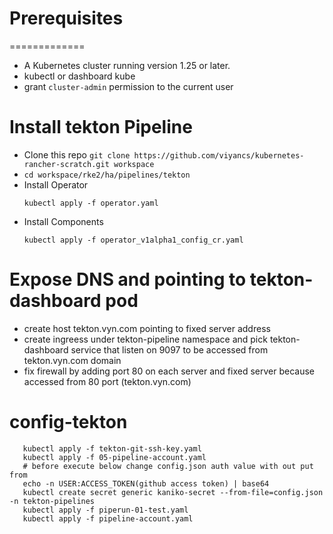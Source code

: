 # Prerequisites
=============
- A Kubernetes cluster running version 1.25 or later.
- kubectl or dashboard kube
- grant ```cluster-admin``` permission to the current user

Install tekton Pipeline
============
- Clone this repo ```git clone https://github.com/viyancs/kubernetes-rancher-scratch.git workspace```
- ```cd workspace/rke2/ha/pipelines/tekton```
- Install Operator
    ```
    kubectl apply -f operator.yaml
    ```
- Install Components
    ```
    kubectl apply -f operator_v1alpha1_config_cr.yaml
    ```


Expose DNS and pointing to tekton-dashboard pod
================
- create host tekton.vyn.com pointing to fixed server address
- create ingreess under tekton-pipeline namespace and pick tekton-dashboard service that listen on 9097 to be accessed from tekton.vyn.com domain
- fix firewall by adding port 80 on each server and fixed server because accessed from 80 port (tekton.vyn.com) 

config-tekton
============
 ```
    kubectl apply -f tekton-git-ssh-key.yaml
    kubectl apply -f 05-pipeline-account.yaml
    # before execute below change config.json auth value with out put from
    echo -n USER:ACCESS_TOKEN(github access token) | base64
    kubectl create secret generic kaniko-secret --from-file=config.json -n tekton-pipelines
    kubectl apply -f piperun-01-test.yaml
    kubectl apply -f pipeline-account.yaml
```
